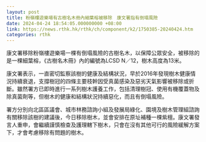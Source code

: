 ```yaml
---
layout: post
title: 粉嶺樓遊樂場有古樹名木冊內細葉榕被移除　康文署指有倒塌風險
date: 2024-04-24 18:54:05.000000000 +08:00
link: https://news.rthk.hk/rthk/ch/component/k2/1750385-20240424.htm
categories: rthk
---
```


康文署移除粉嶺樓遊樂場一棵有倒塌風險的古樹名木，以保障公眾安全，被移除的是一棵細葉榕，《古樹名木冊》內的編號為LCSD N／12，樹木高度為13米。

康文署表示，一直密切監察該樹的健康及結構狀況，早於2016年發現樹木健康情況持續衰退，支撐樹冠的四條主要枝幹因受真菌感染及惡劣天氣影響被移除或折斷。雖然署方已即時進行一系列樹木護養工作，包括清理樹冠、使用有機覆蓋物及除真菌劑等，但樹木的健康和結構狀況持續惡化，而且有倒塌風險。

署方分別向北區區議會、城市林務諮詢小組及發展局綠化、園境及樹木管理組諮詢有關移除該樹的建議後，今日移除樹木，並會安排在原址補種一棵紫檀。康文署發言人重申，會繼續謹慎檢查及護理轄下樹木，只會在沒有其他可行的風險緩解方案下，才會考慮移除有問題的樹木。

